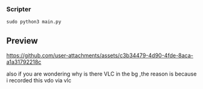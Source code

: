 ### Scripter

`sudo python3 main.py`

## Preview

https://github.com/user-attachments/assets/c3b34479-4d90-4fde-8aca-a1a31792218c

also if you are wondering why is there VLC in the bg ,the reason is because i recorded this vdo via vlc

